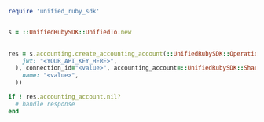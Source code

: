 <!-- Start SDK Example Usage [usage] -->
```ruby
require 'unified_ruby_sdk'


s = ::UnifiedRubySDK::UnifiedTo.new

    
res = s.accounting.create_accounting_account(::UnifiedRubySDK::Operations::CreateAccountingAccountSecurity.new(
    jwt: "<YOUR_API_KEY_HERE>",
  ), connection_id="<value>", accounting_account=::UnifiedRubySDK::Shared::AccountingAccount.new(
    name: "<value>",
  ))

if ! res.accounting_account.nil?
  # handle response
end

```
<!-- End SDK Example Usage [usage] -->
